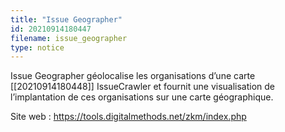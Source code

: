 ```yaml
---
title: "Issue Geographer"
id: 20210914180447
filename: issue_geographer
type: notice
---
```


Issue Geographer géolocalise les organisations d’une carte [[20210914180448]] IssueCrawler et fournit une visualisation de l’implantation de ces organisations sur une carte géographique.

Site web : <https://tools.digitalmethods.net/zkm/index.php>

